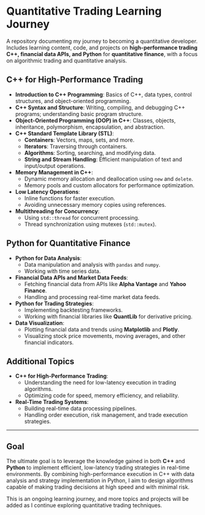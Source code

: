 # Quantitative Trading Learning Journey
A repository documenting my journey to becoming a quantitative developer. Includes learning content, code, and projects on **high-performance trading C++, financial data APIs, and Python** for **quantitative finance**, with a focus on algorithmic trading and quantitative analysis.

## C++ for High-Performance Trading

- **Introduction to C++ Programming**: Basics of C++, data types, control structures, and object-oriented programming.
- **C++ Syntax and Structure**: Writing, compiling, and debugging C++ programs; understanding basic program structure.
- **Object-Oriented Programming (OOP) in C++**: Classes, objects, inheritance, polymorphism, encapsulation, and abstraction.
- **C++ Standard Template Library (STL)**:
  - **Containers**: Vectors, maps, sets, and more.
  - **Iterators**: Traversing through containers.
  - **Algorithms**: Sorting, searching, and modifying data.
  - **String and Stream Handling**: Efficient manipulation of text and input/output operations.
- **Memory Management in C++**:
  - Dynamic memory allocation and deallocation using `new` and `delete`.
  - Memory pools and custom allocators for performance optimization.
- **Low Latency Operations**:
  - Inline functions for faster execution.
  - Avoiding unnecessary memory copies using references.
- **Multithreading for Concurrency**:
  - Using `std::thread` for concurrent processing.
  - Thread synchronization using mutexes (`std::mutex`).

## Python for Quantitative Finance

- **Python for Data Analysis**:
  - Data manipulation and analysis with `pandas` and `numpy`.
  - Working with time series data.
- **Financial Data APIs and Market Data Feeds**:
  - Fetching financial data from APIs like **Alpha Vantage** and **Yahoo Finance**.
  - Handling and processing real-time market data feeds.
- **Python for Trading Strategies**:
  - Implementing backtesting frameworks.
  - Working with financial libraries like **QuantLib** for derivative pricing.
- **Data Visualization**:
  - Plotting financial data and trends using **Matplotlib** and **Plotly**.
  - Visualizing stock price movements, moving averages, and other financial indicators.

## Additional Topics

- **C++ for High-Performance Trading**:
  - Understanding the need for low-latency execution in trading algorithms.
  - Optimizing code for speed, memory efficiency, and reliability.
- **Real-Time Trading Systems**:
  - Building real-time data processing pipelines.
  - Handling order execution, risk management, and trade execution strategies.

---

## Goal

The ultimate goal is to leverage the knowledge gained in both **C++** and **Python** to implement efficient, low-latency trading strategies in real-time environments. By combining high-performance execution in C++ with data analysis and strategy implementation in Python, I aim to design algorithms capable of making trading decisions at high speed and with minimal risk.

This is an ongoing learning journey, and more topics and projects will be added as I continue exploring quantitative trading techniques.
